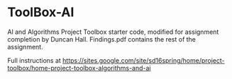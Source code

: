 # ToolBox-AI
Al and Algorithms Project Toolbox starter code, modified for assignment completion by Duncan Hall. Findings.pdf contains the rest of the assignment.

Full instructions at https://sites.google.com/site/sd16spring/home/project-toolbox/home-project-toolbox-algorithms-and-ai
